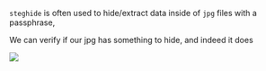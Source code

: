 `steghide` is often used to hide/extract data inside of `jpg` files with a passphrase, 



We can verify if our jpg has something to hide, and indeed it does

![](https://blog.qz.sg/content/images/2021/10/image-29.png)





